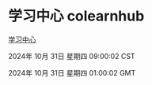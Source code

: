 # 学习中心 colearnhub
[学习中心](http://219.139.197.74:56308/colearnhub/)

2024年 10月 31日 星期四 09:00:02 CST

2024年 10月 31日 星期四 01:00:02 GMT
